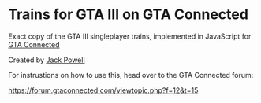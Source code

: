 # Trains for GTA III on GTA Connected

Exact copy of the GTA III singleplayer trains, implemented in JavaScript for [GTA Connected](https://gtaconnected.com)

Created by [Jack Powell](https://github.com/jack9267)


For instrustions on how to use this, head over to the GTA Connected forum:

https://forum.gtaconnected.com/viewtopic.php?f=12&t=15
